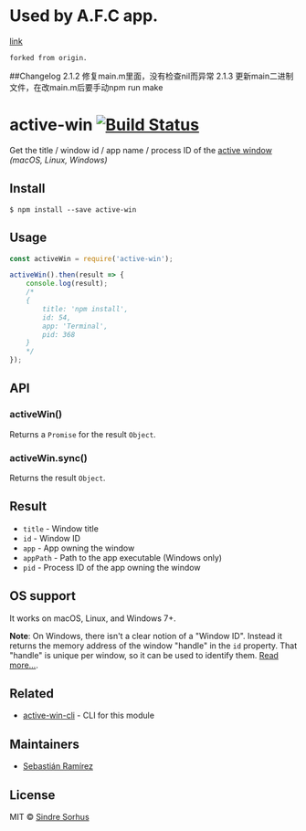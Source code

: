 # Used by A.F.C app.
[link](http://afcapp.boringuniverse.com)

	forked from origin.

##Changelog
2.1.2 修复main.m里面，没有检查nil而异常
2.1.3 更新main二进制文件，在改main.m后要手动npm run make


# active-win [![Build Status](https://travis-ci.org/sindresorhus/active-win.svg?branch=master)](https://travis-ci.org/sindresorhus/active-win)

Get the title / window id / app name / process ID of the [active window](https://en.wikipedia.org/wiki/Active_window) *(macOS, Linux, Windows)*


## Install

```
$ npm install --save active-win
```


## Usage

```js
const activeWin = require('active-win');

activeWin().then(result => {
	console.log(result);
	/*
	{
		title: 'npm install',
		id: 54,
		app: 'Terminal',
		pid: 368
	}
	*/
});
```


## API

### activeWin()

Returns a `Promise` for the result `Object`.

### activeWin.sync()

Returns the result `Object`.


## Result

- `title` - Window title
- `id` - Window ID
- `app` - App owning the window
- `appPath` - Path to the app executable (Windows only)
- `pid` - Process ID of the app owning the window


## OS support

It works on macOS, Linux, and Windows 7+.

**Note**: On Windows, there isn't a clear notion of a "Window ID". Instead it returns the memory address of the window "handle" in the `id` property. That "handle" is unique per window, so it can be used to identify them. [Read more…](https://msdn.microsoft.com/en-us/library/windows/desktop/ms632597(v=vs.85).aspx#window_handle).


## Related

- [active-win-cli](https://github.com/sindresorhus/active-win-cli) - CLI for this module


## Maintainers

- [Sebastián Ramírez](https://github.com/tiangolo)


## License

MIT © [Sindre Sorhus](https://sindresorhus.com)
